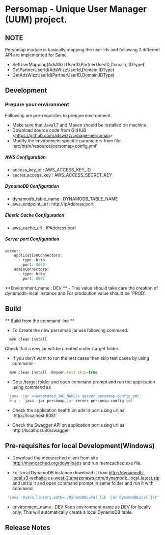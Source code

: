 # Persomap - Unique User Manager (UUM) project.

## NOTE
Persomap module is basically mapping the user ids and following 3 different API are implemented for Same.
* SetUserMapping(AdsWizzUserID,PartnerUserID,Domain, IDType)
* GetPartnerUserId(AdsWizzUserId,Domain,IDType) 
* GetAdsWizzUserId(PartnerUserID,Domain,IDType) 

## Development
### Prepare your environment
Following are pre-requisites to prepare environment.

* Make sure that Java1.7 and Maven should be installed on machine.
* Download source code from   GitHUB  <<https://github.com/adswizz/cybage-persomap>>
* Modify the environment specific parameters from file 'src/main/resource/persomap-config.yml'

##### AWS Configuration
* access_key_id : AWS_ACCESS_KEY_ID
* secret_access_key : AWS_ACCESS_SECRET_KEY

##### DynamoDB Configuration
* dynamodb_table_name : DYNAMODB_TABLE_NAME
* aws_endpoint_url : http://IpAddress:port

##### Elastic Cache Configuration
* aws_cache_url : IPAddress:port

##### Server port Configuration
```javascript
server:
    applicationConnectors:
      - type: http
        port: 8080
    adminConnectors:
      - type: http
        port: 8081
```
**Environment_name : DEV ** - This value should take care the creation of dynamodb-local instance and For prodcution value should be 'PROD'.

## Build
** Build from the command line **

* To Create the new persomap jar use following command.
```javascript
  mvn clean install
```

Check that a new jar will be created under /target folder.

* If you don't want to run the test cases then skip test cases by using command -
```javascript
  mvn clean install -Dmaven.test.skip=true
```

* Goto /target folder and open command prompt and run the application using command as 
```javascript
 'java -jar <<Generated_JAR_NAME>> server persomap-config.yml'
  e.g -  java -jar persomap.jar server persomap-config.yml
``` 
 
* Check the application health on admin port using url as 'http://localhost:8081'

* Check the Swagger API on application port using url as http://localhost:80/swagger

## Pre-requisites for local Development(Windows)

* Download the memcached client from site http://memcached.org/downloads and run memcached.exe file.

* For local DynamoDB instance download it from http://dynamodb-local.s3-website-us-west-2.amazonaws.com/dynamodb_local_latest.zip and unzip it and open  command prompt in same folder and run it with command
```javascript
 'java -Djava.library.path=./DynamoDBLocal_lib -jar DynamoDBLocal.jar'
```

* environment_name : DEV
 Keep environment name as DEV for locally only, This will automatically create a local DynamoDB table.

## Release Notes
